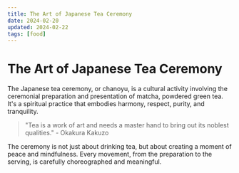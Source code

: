 ```yaml
---
title: The Art of Japanese Tea Ceremony
date: 2024-02-20
updated: 2024-02-22
tags: [food]
---
```


# The Art of Japanese Tea Ceremony

The Japanese tea ceremony, or chanoyu, is a cultural activity involving the ceremonial preparation and presentation of matcha, powdered green tea. It's a spiritual practice that embodies harmony, respect, purity, and tranquility.

> "Tea is a work of art and needs a master hand to bring out its noblest qualities." - Okakura Kakuzo

The ceremony is not just about drinking tea, but about creating a moment of peace and mindfulness. Every movement, from the preparation to the serving, is carefully choreographed and meaningful. 